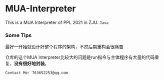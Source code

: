 # MUA-Interpreter
This is a MUA Interpreter of PPL 2021 in ZJU.
`Java`

### Some Tips
最好一开始就设计好整个程序的架构，不然后期重构会很痛苦

仓库的这个MUA Interpreter比较大的问题是run指令与主体程序有大量的代码重复，**没有很好地封装**。

`Contact Me: 763652253@qq.com`
